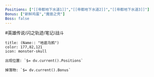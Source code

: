 ```yaml
---
Positions: ["[[帝都地下水道1]]","[[帝都地下水道2]]","[[帝都地下水道3]]"]
Bonus: ["新鲜鸡蛋","魔兽之壳"]
Boss: false
---
```

#英雄传说/闪之轨迹/笔记/战斗
```ad-quote
title: (Name:: "地底乌鸦")
color: 177,82,121
icon: monster-skull

出现位置: `$= dv.current().Positions`

掉落物: `$= dv.current().Bonus`

```
